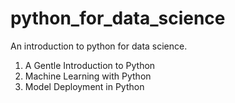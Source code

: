 # python_for_data_science
An introduction to python for data science.
1. A Gentle Introduction to Python
2. Machine Learning with Python
3. Model Deployment in Python